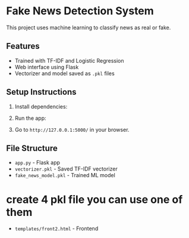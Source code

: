 # Fake News Detection System

This project uses machine learning to classify news as real or fake.

## Features
- Trained with TF-IDF and Logistic Regression
- Web interface using Flask
- Vectorizer and model saved as `.pkl` files

## Setup Instructions

1. Install dependencies:


2. Run the app:


3. Go to `http://127.0.0.1:5000/` in your browser.

## File Structure

- `app.py` - Flask app
- `vectorizer.pkl` - Saved TF-IDF vectorizer
- `fake_news_model.pkl` - Trained ML model
# create 4 pkl file you can use one of them
- `templates/front2.html` - Frontend
